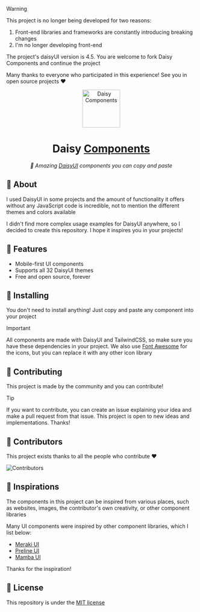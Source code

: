 > [!WARNING]
> This project is no longer being developed for two reasons:
> 1. Front-end libraries and frameworks are constantly introducing breaking changes
> 2. I'm no longer developing front-end
>
> The project's daisyUI version is 4.5. You are welcome to fork Daisy Components and continue the project
>
> Many thanks to everyone who participated in this experience! See you in open source projects ❤️

<div align="center">

<img alt="Daisy Components" width="100" src="https://raw.githubusercontent.com/willpinha/daisyuniverse/master/public/logo.svg" />

# Daisy [Components](https://daisy-components.pinha.link)

*🌸 Amazing [DaisyUI](https://daisyui.com) components you can copy and paste*

</div>

## 🌸 About

I used DaisyUI in some projects and the amount of functionality it offers without any JavaScript code is incredible, not to mention the different themes
and colors available

I didn't find more complex usage examples for DaisyUI anywhere, so I decided to create this repository. I hope it inspires you in your projects!

## 🌸 Features

- Mobile-first UI components
- Supports all 32 DaisyUI themes
- Free and open source, forever

## 🌸 Installing

You don't need to install anything! Just copy and paste any component into your project

> [!IMPORTANT]
> All components are made with DaisyUI and TailwindCSS, so make sure you have these dependencies in your 
> project. We also use [Font Awesome](https://fontawesome.com) for the icons, but you can replace it 
> with any other icon library

## 🌸 Contributing

This project is made by the community and you can contribute!

> [!TIP] 
> If you want to contribute, you can create an issue explaining your idea and make a pull request from that issue. This project is open to new ideas
> and implementations. Thanks!



## 🌸 Contributors

This project exists thanks to all the people who contribute ❤️

![Contributors](https://contrib.rocks/image?repo=willpinha/daisy-components)

## 🌸 Inspirations

The components in this project can be inspired from various places, such as websites, images, the contributor's own creativity, or other
component libraries

Many UI components were inspired by other component libraries, which I list below:

- [Meraki UI](https://merakiui.com/)
- [Preline UI](https://preline.co/)
- [Mamba UI](https://mambaui.com/)

Thanks for the inspiration!

## 🌸 License

This repository is under the [MIT license](LICENSE)
